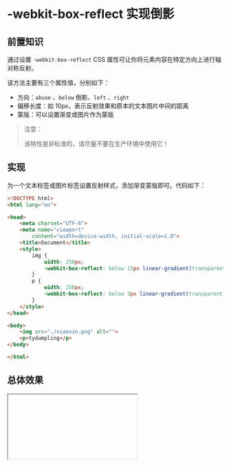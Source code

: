 # -webkit-box-reflect 实现倒影

## 前置知识

通过设置 `-webkit-box-reflect` CSS 属性可让你将元素内容在特定方向上进行轴对称反射。

该方法主要有三个属性值，分别如下：

- 方向：`abvoe` 、`below` 倒影、`left` 、`right`
- 偏移长度：如 10px，表示反射效果和原本的文本图片中间的距离
- 蒙版：可以设置渐变或图片作为蒙版

> 注意：
>
> 该特性是非标准的，请尽量不要在生产环境中使用它！

## 实现

为一个文本标签或图片标签设置反射样式，添加渐变蒙版即可。代码如下：

```html
<!DOCTYPE html>
<html lang="en">

<head>
    <meta charset="UTF-8">
    <meta name="viewport"
        content="width=device-width, initial-scale=1.0">
    <title>Document</title>
    <style>
        img {
            width: 250px;
            -webkit-box-reflect: below 15px linear-gradient(transparent, transparent, rgba(0, 0, 0, .5));
        }
        p {
            width: 250px;
            -webkit-box-reflect: below 3px linear-gradient(transparent, rgba(0, 0, 0, .5));
        }
    </style>
</head>

<body>
    <img src="./xiaoxin.png" alt="">
    <p>tydumpling</p>
</body>

</html>
```

## 总体效果
<Iframe url="https://duyidao.github.io/blogweb/#/detail/css/below" />